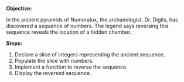 **Objective:** 

In the ancient pyramids of Numeralux, the archaeologist, Dr. Digits, has discovered a sequence of numbers. The legend says reversing this sequence reveals the location of a hidden chamber.

**Steps:**

1. Declare a slice of integers representing the ancient sequence.
2. Populate the slice with numbers.
3. Implement a function to reverse the sequence.
4. Display the reversed sequence.